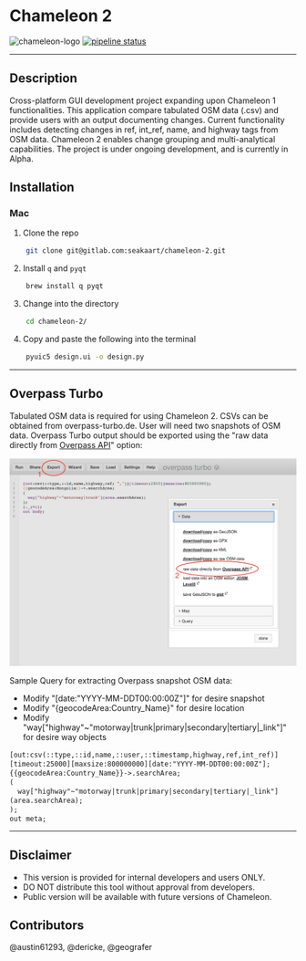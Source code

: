 # Chameleon 2
![chameleon-logo](./chameleonbeta.png)
[![pipeline status](https://gitlab.com/seakaart/chameleon-2/badges/master/pipeline.svg)](https://gitlab.com/seakaart/chameleon-2/commits/master)

- - -

## Description

Cross-platform GUI development project expanding upon Chameleon 1 functionalities. This application compare tabulated OSM data (.csv) and provide users with an output documenting changes. Current functionality includes detecting changes in ref, int_ref, name, and highway tags from OSM data. Chameleon 2 enables change grouping and multi-analytical capabilities. The project is under ongoing development, and is currently in Alpha.

## Installation

### Mac

1. Clone the repo

```bash
	git clone git@gitlab.com:seakaart/chameleon-2.git
```
2. Install `q` and `pyqt`
	
```bash 
	brew install q pyqt
```

3. Change into the directory

```bash 
	cd chameleon-2/
```

4. Copy and paste the following into the terminal

```bash
 	pyuic5 design.ui -o design.py
```

- - -

## Overpass Turbo

Tabulated OSM data is required for using Chameleon 2. CSVs can be obtained from overpass-turbo.de. User will need two snapshots of OSM data. Overpass Turbo output should be exported using the "raw data directly from <u>Overpass API</u>" option:

![direct-download](./direct-download.png)

 Sample Query for extracting Overpass snapshot OSM data:
 - Modify "[date:"YYYY-MM-DDT00:00:00Z"]" for desire snapshot
 - Modify "{geocodeArea:Country_Name}" for desire location
 - Modify "way["highway"~"motorway|trunk|primary|secondary|tertiary|_link"]" for desire way objects

```
[out:csv(::type,::id,name,::user,::timestamp,highway,ref,int_ref)][timeout:25000][maxsize:800000000][date:"YYYY-MM-DDT00:00:00Z"];
{{geocodeArea:Country_Name}}->.searchArea;
(
  way["highway"~"motorway|trunk|primary|secondary|tertiary|_link"](area.searchArea);
);
out meta;
```
- - -

## Disclaimer
- This version is provided for internal developers and users ONLY.
- DO NOT distribute this tool without approval from developers.
- Public version will be available with future versions of Chameleon.

## Contributors
@austin61293, @dericke, @geografer